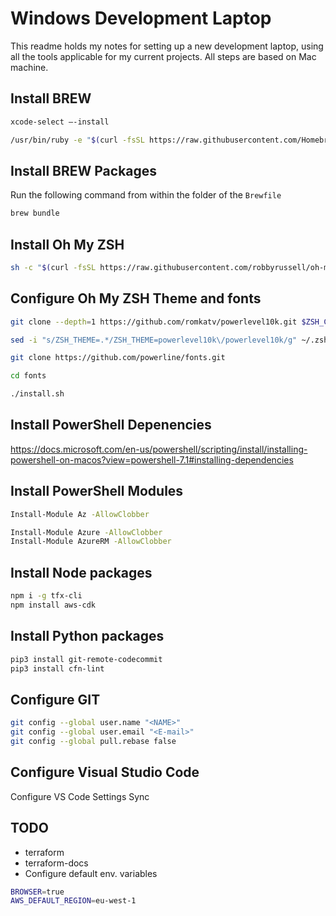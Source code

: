 # Windows Development Laptop

This readme holds my notes for setting up a new development laptop,
using all the tools applicable for my current projects.
All steps are based on Mac machine.

## Install BREW

```bash
xcode-select —-install

/usr/bin/ruby -e "$(curl -fsSL https://raw.githubusercontent.com/Homebrew/install/master/install)"

```

## Install BREW Packages

Run the following command from within the folder of the `Brewfile`

```bash
brew bundle
```

## Install Oh My ZSH

```bash
sh -c "$(curl -fsSL https://raw.githubusercontent.com/robbyrussell/oh-my-zsh/master/tools/install.sh)"
```

## Configure Oh My ZSH Theme and fonts

```bash
git clone --depth=1 https://github.com/romkatv/powerlevel10k.git $ZSH_CUSTOM/themes/powerlevel10k

sed -i "s/ZSH_THEME=.*/ZSH_THEME=powerlevel10k\/powerlevel10k/g" ~/.zshrc

git clone https://github.com/powerline/fonts.git

cd fonts

./install.sh
```

## Install PowerShell Depenencies

<https://docs.microsoft.com/en-us/powershell/scripting/install/installing-powershell-on-macos?view=powershell-7.1#installing-dependencies>

## Install PowerShell Modules

```bash
Install-Module Az -AllowClobber

Install-Module Azure -AllowClobber
Install-Module AzureRM -AllowClobber
```

## Install Node packages

```bash
npm i -g tfx-cli
npm install aws-cdk
```

## Install Python packages

```bash
pip3 install git-remote-codecommit
pip3 install cfn-lint

```

## Configure GIT

```bash
git config --global user.name "<NAME>"
git config --global user.email "<E-mail>"
git config --global pull.rebase false
```

## Configure Visual Studio Code

Configure VS Code Settings Sync

## TODO

* terraform
* terraform-docs
* Configure default env. variables

```bash
BROWSER=true
AWS_DEFAULT_REGION=eu-west-1
```
